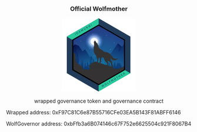 <h3 align="center">Official Wolfmother</h3>

<p align="center">
  <img src="./wolfmother.png" width="200"/>
</p>

<p align="center">wrapped governance token and governance contract</p>
<p>Wrapped address: 0xF97C81C6e87B55716CFe03EA5B143F81ABFF6146</p>
<p>WolfGovernor address: 0xbFfb3a6B074146c67F752e6625504c921F8067B4</p>
